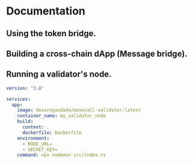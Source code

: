 # Documentation

## Using the token bridge.

## Building a cross-chain dApp (Message bridge).

## Running a validator's node.

```yml
version: "3.8"

services:
  app:
    image: devarogundade/movecall-validator:latest
    container_name: my_validator_node
    build:
      context: .
      dockerfile: Dockerfile
    environment:
      - NODE_URL=
      - SECRET_KEY=
    command: npx nodemon src/index.ts
```
